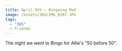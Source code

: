 ```yaml
---
title: April 9th — Bingoing Mad
image: /assets/365/IMG_8397.JPG
tags:
  - "365"
  - friends
---
```

The night we went to Bingo for Allie's "50 before 50".